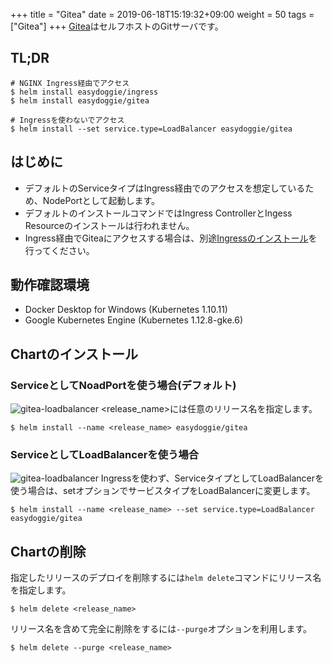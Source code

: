 +++
title = "Gitea"
date =  2019-06-18T15:19:32+09:00
weight = 50
tags = ["Gitea"]
+++
[Gitea](https://gitea.io/en-us/)はセルフホストのGitサーバです。

## TL;DR
```console
# NGINX Ingress経由でアクセス
$ helm install easydoggie/ingress
$ helm install easydoggie/gitea
```

```console
# Ingressを使わないでアクセス
$ helm install --set service.type=LoadBalancer easydoggie/gitea
```

## はじめに
* デフォルトのServiceタイプはIngress経由でのアクセスを想定しているため、NodePortとして起動します。
* デフォルトのインストールコマンドではIngress ControllerとIngess Resourceのインストールは行われません。
* Ingress経由でGiteaにアクセスする場合は、別途[Ingressのインストール](../ingress)を行ってください。

## 動作確認環境
* Docker Desktop for Windows (Kubernetes 1.10.11)
* Google Kubernetes Engine (Kubernetes 1.12.8-gke.6)

## Chartのインストール
### ServiceとしてNoadPortを使う場合(デフォルト)
![gitea-loadbalancer](../../img/gitea-ingress.png)
\<release_name\>には任意のリリース名を指定します。
```console
$ helm install --name <release_name> easydoggie/gitea
```

### ServiceとしてLoadBalancerを使う場合
![gitea-loadbalancer](../../img/gitea-loadbalancer.png)
Ingressを使わず、ServiceタイプとしてLoadBalancerを使う場合は、setオプションでサービスタイプをLoadBalancerに変更します。
```console
$ helm install --name <release_name> --set service.type=LoadBalancer easydoggie/gitea
```

## Chartの削除
指定したリリースのデプロイを削除するには`helm delete`コマンドにリリース名を指定します。
```console
$ helm delete <release_name> 
```
リリース名を含めて完全に削除をするには`--purge`オプションを利用します。
```console
$ helm delete --purge <release_name> 
```